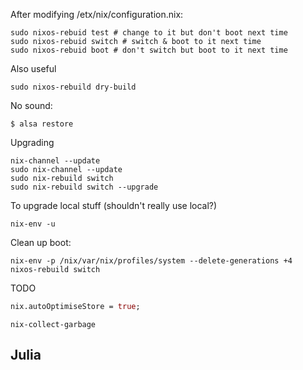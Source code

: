 

After modifying /etx/nix/configuration.nix:
```
sudo nixos-rebuid test # change to it but don't boot next time
sudo nixos-rebuid switch # switch & boot to it next time
sudo nixos-rebuid boot # don't switch but boot to it next time
```
Also useful 
```
sudo nixos-rebuild dry-build
```

No sound:
```
$ alsa restore
```


Upgrading
```
nix-channel --update
sudo nix-channel --update
sudo nix-rebuild switch
sudo nix-rebuild switch --upgrade
```

To upgrade local stuff (shouldn't really use local?)
```
nix-env -u
```


Clean up boot:
```
nix-env -p /nix/var/nix/profiles/system --delete-generations +4
nixos-rebuild switch 
```

TODO
```configuration.nix
nix.autoOptimiseStore = true;
```

```
nix-collect-garbage
```


## Julia
